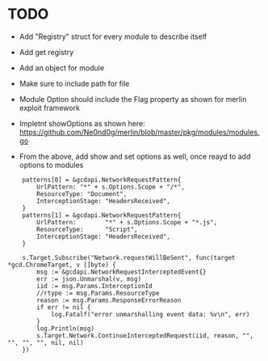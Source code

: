 # TODO
- Add "Registry" struct for every module to describe itself
- Add get registry 
- Add an object for module
- Make sure  to include path for file
- Module Option should include the Flag property as shown for merlin exploit framework

- Impletnt showOptions as shown here: https://github.com/Ne0nd0g/merlin/blob/master/pkg/modules/modules.go
- From the above, add show and set options as well, once reayd to add options to modules


```
	patterns[0] = &gcdapi.NetworkRequestPattern{
		UrlPattern: "*" + s.Options.Scope + "/*",
		ResourceType: "Document",
		InterceptionStage: "HeadersReceived",
	}
	patterns[1] = &gcdapi.NetworkRequestPattern{
		UrlPattern:        "*" + s.Options.Scope + "*.js",
		ResourceType:      "Script",
		InterceptionStage: "HeadersReceived",
	}

	s.Target.Subscribe("Network.requestWillBeSent", func(target *gcd.ChromeTarget, v []byte) {
		msg := &gcdapi.NetworkRequestInterceptedEvent{}
		err := json.Unmarshal(v, msg)
		iid := msg.Params.InterceptionId
		//rtype := msg.Params.ResourceType
		reason := msg.Params.ResponseErrorReason
		if err != nil {
			log.Fatalf("error unmarshalling event data: %v\n", err)
		}
		log.Println(msg)
		s.Target.Network.ContinueInterceptedRequest(iid, reason, "", "", "", "", nil, nil)
	})
```
